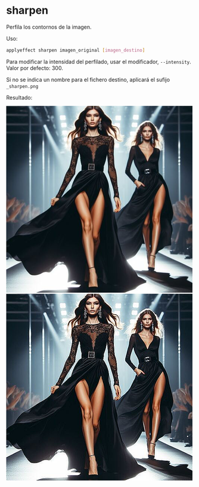 # sharpen

Perfila los contornos de la imagen.

Uso:

``` sh
applyeffect sharpen imagen_original [imagen_destino]
```

Para modificar la intensidad del perfilado, usar el modificador, `--intensity`. Valor por defecto: 300.

Si no se indica un nombre para el fichero destino, aplicará el sufijo `_sharpen.png`

Resultado:

![imagen original](../../images/image.jpg)
![sharpen](../../images/image_sharpen.png)
